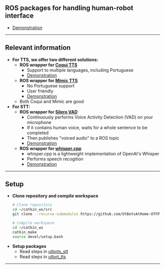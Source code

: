 ## ROS packages for handling human-robot interface
- [Demonstration](https://www.youtube.com/watch?v=4TaugaMfJ-8)
---
## Relevant information
- **For TTS, we offer two different solutions:**
    - **ROS wrapper for [Coqui TTS](https://github.com/coqui-ai/TTS)**
        - Support to multiple languages, including Portuguese
        - [Demonstration](https://www.youtube.com/watch?v=Lzg7fp4lqDg)
    - **ROS wrapper for [Mimic TTS](https://github.com/MycroftAI/mimic3)**
        - No Portuguese support
        - User friendly
        - [Demonstration](https://www.youtube.com/watch?v=mtwtwYdP4dc)
    - Both Coqui and Mimic are good
- **For STT:**
    - **ROS wrapper for [Silero VAD](https://github.com/snakers4/silero-vad)**
        - Continuously performs Voice Activity Detection (VAD) on your microphone
        - If it contains human voice, waits for a whole sentence to be completed
        - Then publishes "voiced audio" to a ROS topic
        - [Demonstration](https://www.youtube.com/watch?v=CYQ5u8lt4v8)
    - **ROS wrapper for [whisper.cpp](https://github.com/ggerganov/whisper.cpp)**
        - whisper.cpp is a lightweight implementation of OpenAI's Whisper
        - Performs speech recogition
        - [Demonstration](https://www.youtube.com/watch?v=3EmWbu2jJg0)
---
## Setup
- **Clone repository and compile workspace**
    ```bash
    # Clone repository
    cd ~/catkin_ws/src
    git clone --recurse-submodules https://github.com/UtBotsAtHome-UTFPR/utbots_voice.git

    # Compile workspace
    cd ~/catkin_ws
    catkin_make
    source devel/setup.bash
    ```
- **Setup packages**
    - Read steps in [utbots_stt](https://github.com/UtBotsAtHome-UTFPR/utbots_voice/blob/master/utbots_stt)
    - Read steps in [utbot_tts](https://github.com/UtBotsAtHome-UTFPR/utbots_voice/tree/master/utbots_tts)
---
